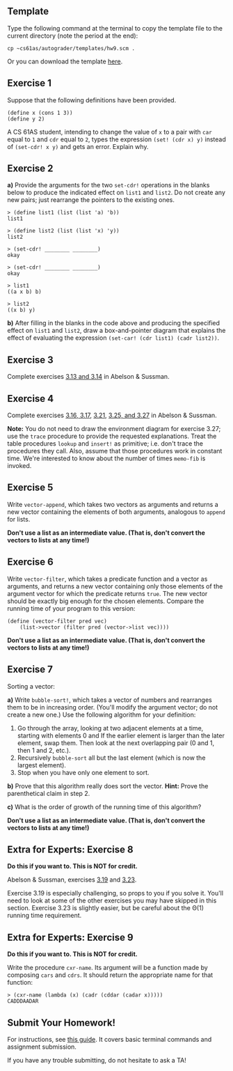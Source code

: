 ## Template

Type the following command at the terminal to copy the template file to the current directory (note the period at the end):

	cp ~cs61as/autograder/templates/hw9.scm .

Or you can download the template [here](http://inst.eecs.berkeley.edu/~cs61as/templates/hw9.scm).

## Exercise 1
  
Suppose that the following definitions have been provided.

```
(define x (cons 1 3))
(define y 2)
```

A CS 61AS student, intending to change the value of `x` to a pair with `car`
equal to `1` and `cdr` equal to `2`, types the expression `(set! (cdr x) y)`
instead of `(set-cdr! x y)` and gets an error. Explain why.

## Exercise 2
  
**a)** Provide the arguments for the two `set-cdr!` operations in the blanks below to produce the indicated effect on `list1` and `list2`. Do not create any new pairs; just rearrange the pointers to the existing ones.

	> (define list1 (list (list 'a) 'b))
	list1 

	> (define list2 (list (list 'x) 'y))
	list2 

	> (set-cdr! ________ ________)
	okay 

	> (set-cdr! ________ ________)
	okay 

	> list1
	((a x b) b) 

	> list2
	((x b) y) 

**b)** After filling in the blanks in the code above and producing the specified
effect on `list1` and `list2`, draw a box-and-pointer diagram that explains
the effect of evaluating the expression `(set-car! (cdr list1) (cadr list2))`.

## Exercise 3

  
Complete exercises [3.13 and 3.14](http://mitpress.mit.edu/sicp/full-text/book/book-Z-H-22.html#%_thm_3.13) in Abelson & Sussman.

## Exercise 4
  
Complete exercises [3.16, 3.17](http://mitpress.mit.edu/sicp/full-text/book/book-Z-H-22.html#%_thm_3.16), [3.21](http://mitpress.mit.edu/sicp/full-text/book/book-Z-H-22.html#%_thm_3.21), [3.25, and 3.27](http://mitpress.mit.edu/sicp/full-text/book/book-Z-H-22.html#%_thm_3.25) in Abelson & Sussman.

**Note:** You do not need to draw the environment diagram for exercise 3.27; use the `trace` procedure to provide the requested explanations. Treat the table procedures `lookup` and `insert!` as primitive; i.e. don't trace the procedures they call. Also, assume that those procedures work in constant time. We're interested to know about the number of times `memo-fib` is invoked.

## Exercise 5

Write `vector-append`, which takes two vectors as arguments and returns a new vector containing the elements of both arguments, analogous to `append` for lists.

**Don't use a list as an intermediate value. (That is, don't convert the vectors to lists at any time!)**

## Exercise 6

  
Write `vector-filter`, which takes a predicate function and a vector as arguments, and returns a new vector containing only those elements of the argument vector for which the predicate returns `true`. The new vector should be exactly big enough for the chosen elements. Compare the running time of your program to this version:

	(define (vector-filter pred vec)
		(list->vector (filter pred (vector->list vec))))

**Don't use a list as an intermediate value. (That is, don't convert the vectors to lists at any time!)**

## Exercise 7
  
Sorting a vector:

**a)** Write `bubble-sort!`, which takes a vector of numbers and rearranges them to be in increasing order. (You'll modify the argument vector; do not create a new one.) Use the following algorithm for your definition:
  1. Go through the array, looking at two adjacent elements at a time, starting with elements 0 and If the earlier element is larger than the later element, swap them. Then look at the next overlapping pair (0 and 1, then 1 and 2, etc.).
  2. Recursively `bubble-sort` all but the last element (which is now the largest element).
  3. Stop when you have only one element to sort.

**b)** Prove that this algorithm really does sort the vector. **Hint:** Prove the parenthetical claim in step 2.

**c)** What is the order of growth of the running time of this algorithm?

**Don't use a list as an intermediate value. (That is, don't convert the vectors to lists at any time!)**

## Extra for Experts: Exercise 8

**Do this if you want to. This is NOT for credit.**

Abelson & Sussman, exercises [3.19](http://mitpress.mit.edu/sicp/full-text/book/book-Z-H-22.html#%_thm_3.19) and [3.23](http://mitpress.mit.edu/sicp/full-text/book/book-Z-H-22.html#%_thm_3.23). 

Exercise 3.19 is especially challenging, so props to you if you solve it. You'll need to look at some of the other exercises you may have skipped in this section. Exercise 3.23 is slightly easier, but be careful about the Θ(1) running time requirement.

## Extra for Experts: Exercise 9

**Do this if you want to. This is NOT for credit.**
  
Write the procedure `cxr-name`. Its argument will be a function made by composing `cars` and `cdrs`. It should return the appropriate name for that function:

	> (cxr-name (lambda (x) (cadr (cddar (cadar x)))))
	CADDDAADAR

## Submit Your Homework!

For instructions, see [this guide](../submit.html). It covers basic terminal commands and assignment submission.

If you have any trouble submitting, do not hesitate to ask a TA!

